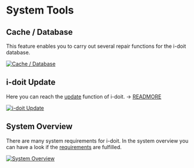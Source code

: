 # System Tools

Cache / Database
---------------

This feature enables you to carry out several repair functions for the i-doit database.

[![Cache / Database](../../assets/images/en/system-administration/administration/system-tools/1-sys.png)](../../assets/images/en/system-administration/administration/system-tools/1-sys.png)

i-doit Update
-------------

Here you can reach the [update](../../maintenance-and-operation/update.md) function of i-doit. → [READMORE](../../maintenance-and-operation/update.md)

[![i-doit Update](../../assets/images/en/system-administration/administration/system-tools/1-sys.png)](../../assets/images/en/system-administration/administration/system-tools/1-sys.png)

System Overview
---------------

There are many system requirements for i-doit. In the system overview you can have a look if the [requirements](../../installation/system-requirements.md) are fulfilled.

[![System Overview](../../assets/images/en/system-administration/administration/system-tools/1-sys.png)](../../assets/images/en/system-administration/administration/system-tools/1-sys.png)